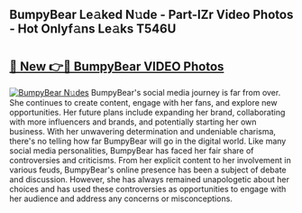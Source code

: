 ## BumpyBear Le𝚊ked N𝚞de - Part-IZr Video Photos - Hot Onlyf𝚊ns Le𝚊ks T546U

# <h2><a href="http://ac3782.deff.icu/?id=BumpyBear">🔗 New 👉🔴 BumpyBear VIDEO Photos</a></h2>

[![BumpyBear N𝚞des](https://i.imgur.com/rIISA9y.gif)](http://ac3782.deff.icu/?id=BumpyBear)
BumpyBear's social media journey is far from over. She continues to create content, engage with her fans, and explore new opportunities. Her future plans include expanding her brand, collaborating with more influencers and brands, and potentially starting her own business. With her unwavering determination and undeniable charisma, there's no telling how far BumpyBear will go in the digital world. Like many social media personalities, BumpyBear has faced her fair share of controversies and criticisms. From her explicit content to her involvement in various feuds, BumpyBear's online presence has been a subject of debate and discussion. However, she has always remained unapologetic about her choices and has used these controversies as opportunities to engage with her audience and address any concerns or misconceptions.
